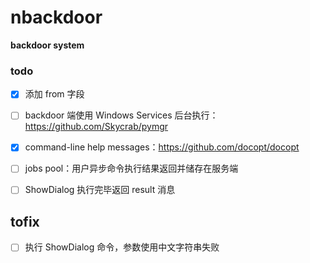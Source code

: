 # nbackdoor
**backdoor system**

### todo
- [x] 添加 from 字段
- [ ] backdoor 端使用 Windows Services 后台执行：https://github.com/Skycrab/pymgr
- [x] command-line help messages：https://github.com/docopt/docopt
- [ ] jobs pool：用户异步命令执行结果返回并储存在服务端

- [ ] ShowDialog 执行完毕返回 result 消息

## tofix
- [ ] 执行 ShowDialog 命令，参数使用中文字符串失败